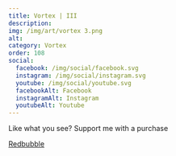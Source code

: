 ```yaml
---
title: Vortex | III
description: 
img: /img/art/vortex 3.png
alt: 
category: Vortex
order: 108
social:
  facebook: /img/social/facebook.svg
  instagram: /img/social/instagram.svg
  youtube: /img/social/youtube.svg
  facebookAlt: Facebook
  instagramAlt: Instagram
  youtubeAlt: Youtube
---
```

Like what you see? Support me with a purchase

<a href='https://www.redbubble.com/shop/ap/104509306' class="btn btn-primary store-link">
Redbubble
</a>
